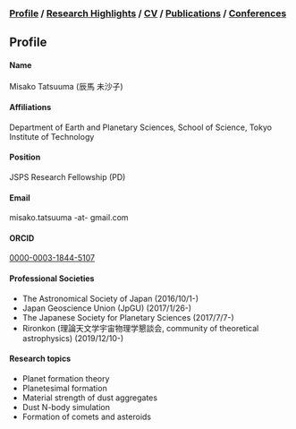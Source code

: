 ### [Profile](https://mtatsuuma.github.io/) / [Research Highlights](https://mtatsuuma.github.io/) / [CV](https://mtatsuuma.github.io/) / [Publications](https://mtatsuuma.github.io/) / [Conferences](https://mtatsuuma.github.io/)

## Profile

#### Name
Misako Tatsuuma (辰馬 未沙子)

#### Affiliations
Department of Earth and Planetary Sciences, School of Science, Tokyo Institute of Technology

#### Position
JSPS Research Fellowship (PD)

#### Email
misako.tatsuuma -at- gmail.com

#### ORCID
<a href="https://orcid.org/0000-0003-1844-5107" target="_blank" rel="noopener noreferrer">0000-0003-1844-5107</a>

#### Professional Societies
- The Astronomical Society of Japan (2016/10/1-)
- Japan Geoscience Union (JpGU) (2017/1/26-)
- The Japanese Society for Planetary Sciences (2017/7/7-)
- Rironkon (理論天文学宇宙物理学懇談会, community of theoretical astrophysics) (2019/12/10-)

#### Research topics
- Planet formation theory
- Planetesimal formation
- Material strength of dust aggregates
- Dust N-body simulation
- Formation of comets and asteroids
